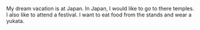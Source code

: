 My dream vacation is at Japan. In Japan, I would like to go to there temples. I also like to attend a festival. I want to eat food from the stands and wear a yukata.
